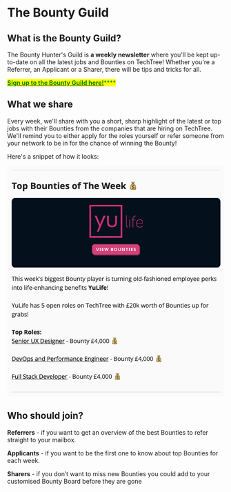 # The Bounty Guild

## What is the Bounty Guild?

The Bounty Hunter's Guild is **a weekly newsletter** where you'll be kept up-to-date on all the latest jobs and Bounties on TechTree! Whether you're a Referrer, an Applicant or a Sharer, there will be tips and tricks for all.

[<mark style="color:green;">**Sign up to the Bounty Guild here!**</mark>](https://techtree-dev.typeform.com/bountyguild)<mark style="color:green;">****</mark>

## What we share

Every week, we'll share with you a short, sharp highlight of the latest or top jobs with their Bounties from the companies that are hiring on TechTree. We'll remind you to either apply for the roles yourself or refer someone from your network to be in for the chance of winning the Bounty!

Here's a snippet of how it looks:

![](<../.gitbook/assets/Screenshot 2022-08-02 at 10.13.44.png>)

## Who should join?

**Referrers** - if you want to get an overview of the best Bounties to refer straight to your mailbox.&#x20;

**Applicants** - if you want to be the first one to know about top Bounties for each week.

**Sharers** - if you don’t want to miss new Bounties you could add to your customised Bounty Board before they are gone

